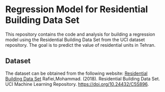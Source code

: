 # Regression Model for Residential Building Data Set

This repository contains the code and analysis for building a regression model using the Residential Building Data Set from the UCI dataset repository. The goal is to predict the value of residential units in Tehran.

## Dataset

The dataset can be obtained from the following website: [Residential Building Data Set](https://archive.ics.uci.edu/ml/datasets/Residential+Building+Data+Set)
Rafiei,Mohammad. (2018). Residential Building Data Set. UCI Machine Learning Repository. https://doi.org/10.24432/C5S896.
